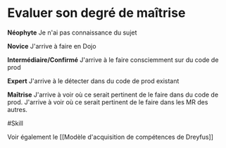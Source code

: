 # Evaluer son degré de maîtrise

**Néophyte**
Je n'ai pas connaissance du sujet

**Novice**
J'arrive à faire en Dojo

**Intermédiaire/Confirmé**
J'arrive à le faire consciemment sur du code de prod

**Expert**
J'arrive à le détecter dans du code de prod existant

**Maîtrise**
J'arrive à voir où ce serait pertinent de le faire dans du code de prod.
J'arrive à voir où ce serait pertinent de le faire dans les MR des autres.

#Skill 

Voir également le [[Modèle d'acquisition de compétences de Dreyfus]]

